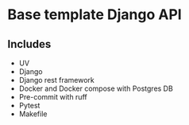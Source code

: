 
# Base template Django API

## Includes

- UV
- Django
- Django rest framework
- Docker and Docker compose with Postgres DB
- Pre-commit with ruff
- Pytest
- Makefile
